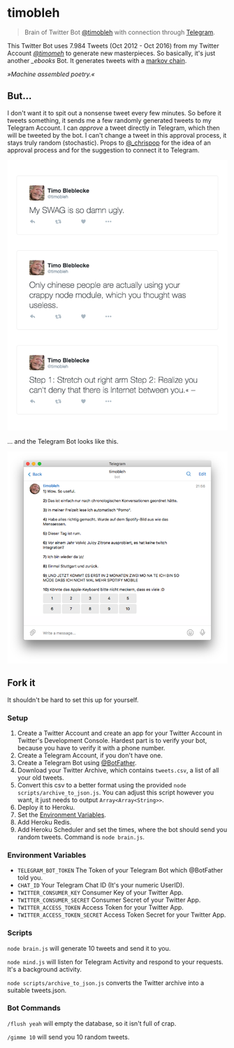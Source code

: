 # timobleh

> Brain of Twitter Bot [@timobleh](https://twitter.com/timobleh) with connection through [Telegram](https://telegram.org/).

This Twitter Bot uses 7.984 Tweets (Oct 2012 - Oct 2016) from my Twitter Account *[@timomeh](https://twitter.com/timobleh)* to generate new masterpieces. So basically, it's just another *\_ebooks* Bot. It generates tweets with a [markov chain](http://www.google.com/search?q=markov+chain).

*»Machine assembled poetry.«*

## But…

I don't want it to spit out a nonsense tweet every few minutes. So before it tweets something, it sends me a few randomly generated tweets to my Telegram Account. I can *approve* a tweet directly in Telegram, which then will be tweeted by the bot. I can't change a tweet in this approval process, it stays truly random (stochastic). Props to [@_chrispop](https://twitter.com/_chrispop) for the idea of an approval process and for the suggestion to connect it to Telegram.

<p align="center">
  <img alt="Tweets" src="https://raw.githubusercontent.com/timomeh/timobleh/master/.github/tweets.png" width="700">
</p>

… and the Telegram Bot looks like this.

<p align="center">
  <img alt="Tweets" src="https://raw.githubusercontent.com/timomeh/timobleh/master/.github/telegram.png" width="753">
</p>

## Fork it

It shouldn't be hard to set this up for yourself.

### Setup

1. Create a Twitter Account and create an app for your Twitter Account in Twitter's Development Console. Hardest part is to verify your bot, because you have to verify it with a phone number.
2. Create a Telegram Account, if you don't have one.
3. Create a Telegram Bot using [@BotFather](https://core.telegram.org/bots).
4. Download your Twitter Archive, which contains `tweets.csv`, a list of all your old tweets.
5. Convert this csv to a better format using the provided `node scripts/archive_to_json.js`. You can adjust this script however you want, it just needs to output `Array<Array<String>>`.
6. Deploy it to Heroku.
7. Set the [Environment Variables](#environment-variables).
8. Add Heroku Redis.
9. Add Heroku Scheduler and set the times, where the bot should send you random tweets. Command is `node brain.js`.

### Environment Variables

- `TELEGRAM_BOT_TOKEN` The Token of your Telegram Bot which @BotFather told you.
- `CHAT_ID` Your Telegram Chat ID (It's your numeric UserID).
- `TWITTER_CONSUMER_KEY` Consumer Key of your Twitter App.
- `TWITTER_CONSUMER_SECRET` Consumer Secret of your Twitter App.
- `TWITTER_ACCESS_TOKEN` Access Token for your Twitter App.
- `TWITTER_ACCESS_TOKEN_SECRET` Access Token Secret for your Twitter App.

### Scripts

`node brain.js` will generate 10 tweets and send it to you.

`node mind.js` will listen for Telegram Activity and respond to your requests. It's a background activity.

`node scripts/archive_to_json.js` converts the Twitter archive into a suitable tweets.json.

### Bot Commands

`/flush yeah` will empty the database, so it isn't full of crap.

`/gimme 10` will send you 10 random tweets.
